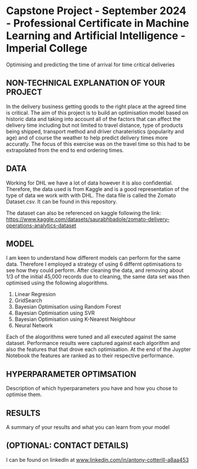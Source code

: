 # Capstone Project - September 2024 - Professional Certificate in Machine Learning and Artificial Intelligence - Imperial College
Optimising and predicting the time of arrival for time critical deliveries

## NON-TECHNICAL EXPLANATION OF YOUR PROJECT
In the delivery business getting goods to the right place at the agreed time is critical. The aim of this project is to build an optimisation model based on historic data and taking into account all of the factors that can affect the delivery time including but not limited to travel distance, type of products being shipped, transport method and driver charateristics (popularity and age) and of course the weather to help predict delivery times more accuratly. The focus of this exercise was on the travel time so this had to be extrapolated from the end to end ordering times.

## DATA
Working for DHL we have a lot of data however it is also confidential. Therefore, the data used is from Kaggle and is a good representation of the type of data we work with with DHL. The data file is called the Zomato Dataset.csv. It can be found in this repository.

The dataset can also be referenced on kaggle following the link: https://www.kaggle.com/datasets/saurabhbadole/zomato-delivery-operations-analytics-dataset

## MODEL 
I am keen to understand how different models can perform for the same data. Therefore I employed a strategy of using 6 differnt optimisations to see how they could perform. After cleaning the data, and removing about 1/3 of the initial 45,000 records due to cleaning, the same data set was then optimised using the following alogorithms.
1. Linear Regresion
2. GridSearch
3. Bayesian Optimisation using Random Forest
4. Bayesian Optimisation using SVR
5. Bayesian Optimisation using K-Nearest Neighbour
6. Neural Network

Each of the alogorithms were tuned and all executed against the same dataset. Performance results were captured against each algorithm and also the features that that drove each optimisation. At the end of the Juypter Notebook the features are ranked as to their respective performance.

## HYPERPARAMETER OPTIMSATION
Description of which hyperparameters you have and how you chose to optimise them. 

## RESULTS
A summary of your results and what you can learn from your model 

## (OPTIONAL: CONTACT DETAILS)
I can be found on linkedIn at www.linkedin.com/in/antony-cotterill-a8aa453
